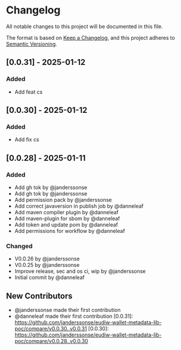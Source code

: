 # Changelog

All notable changes to this project will be documented in this file.

The format is based on [Keep a Changelog](https://keepachangelog.com/en/1.0.0/),
and this project adheres to [Semantic Versioning](https://semver.org/spec/v2.0.0.html).

## [0.0.31] - 2025-01-12

### Added
- Add feat cs

## [0.0.30] - 2025-01-12

### Added
- Add fix cs

## [0.0.28] - 2025-01-11

### Added
- Add gh tok by @janderssonse
- Add gh tok by @janderssonse
- Add permission pack by @janderssonse
- Add correct javaversion in publish job by @danneleaf
- Add maven compiler plugin by @danneleaf
- Add maven-plugin for sbom by @danneleaf
- Add token and update pom by @danneleaf
- Add permissions for workflow by @danneleaf

### Changed
- V0.0.26 by @janderssonse
- V0.0.25 by @janderssonse
- Improve release, sec and os ci, wip by @janderssonse
- Initial commit by @danneleaf

## New Contributors
* @janderssonse made their first contribution
* @danneleaf made their first contribution
[0.0.31]: https://github.com/janderssonse/eudiw-wallet-metadata-lib-poc/compare/v0.0.30..v0.0.31
[0.0.30]: https://github.com/janderssonse/eudiw-wallet-metadata-lib-poc/compare/v0.0.28..v0.0.30

<!-- generated by git-cliff -->
